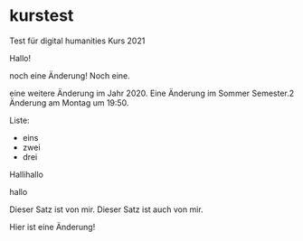﻿# kurstest
Test für digital humanities Kurs 2021

Hallo!

noch eine Änderung! Noch eine.

eine weitere Änderung im Jahr 2020.
Eine Änderung im Sommer Semester.2
Änderung am Montag um 19:50.

Liste:

- eins
- zwei
- drei

Hallihallo

hallo


Dieser Satz ist von mir. Dieser Satz ist auch von mir.

Hier ist eine Änderung!
